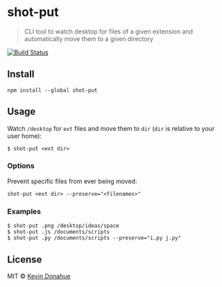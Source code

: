 # shot-put

> CLI tool to watch desktop for files of a given extension and automatically move them to a given directory

[![Build Status](https://travis-ci.org/kevmannn/shot-put.svg?branch=master)](https://travis-ci.org/kevmannn/shot-put)

## Install

```console
npm install --global shot-put
```

## Usage

Watch `/desktop` for `ext` files and move them to `dir` (`dir` is relative to your user home):
```console
$ shot-put <ext dir>
```

### Options
Prevent specific files from ever being moved:
```console
shot-put <ext dir> --preserve="<filenames>"
```

### Examples
```console
$ shot-put .png /desktop/ideas/space
$ shot-put .js /documents/scripts
$ shot-put .py /documents/scripts --preserve="i.py j.py"
```

## License

MIT © [Kevin Donahue](https://twitter.com/recur_excur)
